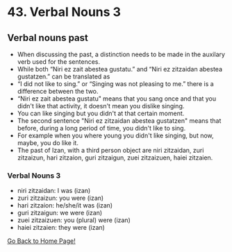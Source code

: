 # 43. Verbal Nouns 3

## Verbal nouns past

*   When discussing the past, a distinction needs to be made in the auxilary verb used for the sentences.
*   While both “Niri ez zait abestea gustatu.” and “Niri ez zitzaidan abestea gustatzen.” can be translated as
*   “I did not like to sing.” or “Singing was not pleasing to me.” there is a difference between the two.
*   “Niri ez zait abestea gustatu" means that you sang once and that you didn't like that activity, it doesn't mean you dislike singing.
*   You can like singing but you didn't at that certain moment.
*   The second sentence "Niri ez zitzaidan abestea gustatzen" means that before, during a long period of time, you didn't like to sing.
*   For example when you where young you didn't like singing, but now, maybe, you do like it.
*   The past of Izan, with a third person object are niri zitzaidan, zuri zitzaizun, hari zitzaion, guri zitzaigun, zuei zitzaizuen, haiei zitzaien.

### Verbal Nouns 3

*   niri zitzaidan: I was (izan)
*   zuri zitzaizun: you were (izan)
*   hari zitzaion: he/she/it was (izan)
*   guri zitzaigun: we were (izan)
*   zuei zitzaizuen: you (plural) were (izan)
*   haiei zitzaien: they were (izan)

[ Go Back to Home Page!](..)